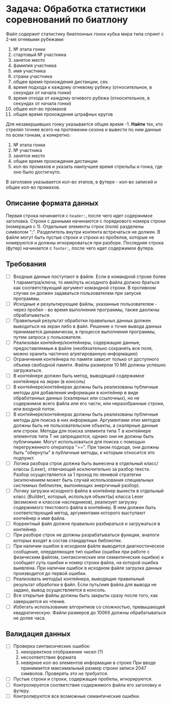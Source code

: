 # Задача: Обработка статистики соревнований по биатлону
Файл содержит статистику биатлонных гонок кубка мира типа спринт с 2-мя огневыми рубежами:
1. № этапа гонки
2. стартовый № участника
3. занятое место
4. фамилия участника
5. имя участника
6. страна участника
7. общее время прохождения дистанции, сек.
8. время подхода к каждому огневому рубежу (относительное, в секундах от начала гонки)
9. время отхода от каждому огневого рубежа (относительное, в секундах от начала гонки)
10. общее кол-во промахов
11. общее время прохождения штрафных кругов

Для незавершивших гонку указывается общее время -1. 
**Найти** тех, кто стрелял точнее всего на протяжении сезона и вывести по ним данные по всем гонкам, а конкретно:
1. № этапа гонки
2. № участника
3. занятое место
4. общее время прохождения дистанции
5. кол-во промахов
и указать наилучшее время стрельбы и гонка, где оно было достигнуто.

В заголовке указывается кол-во этапов, в футере - кол-во записей и общее кол-во промахов.

## Описание формата данных
Первая строка начинается с `header:`, после чего идет содержимое заголовка. Строки с данными начинаются с порядкового номера строки 
(номерация с 1). Отдельные элементы строк (поля) разделены символом ";". Разделитель внутри контента встречаться не должен. В файле могут
быть пустые строки и строки из пробелов, которые не номеруются и должны игнорироваться при разборе. Последняя строка (футер) начинается с `footer:`, после чего идет содержимое футера.

## Требования
- [ ] Входные данные поступают в файле. Если в командной строке более 1 параметра/ключа, то имя/путь исходного файла должно браться как соответствующий аргумент командной строки. В противном случае он должен задаваться пользователем при запуске программы.
- [ ] Исходные и результирующие файлы, указанные пользователем - через пробел - во время выполнения программы, также даолжны обрабатываться.
- [ ] Правильный результат обработки правильных данных должен выводиться на экран либо в файл. Решение о точке вывода данных принимается динамически, в процессе выполнения программы, путем запроса у пользователя.
- [ ] Реализован контейнер/контейнеры, содержащие данные, предоставляемые в файле (необязательно сохранять все поля, можно хранить частично агрегированную информацию)
- [ ] Ограничения контейнера по памяти зависит только от доступного объема свободной памяти. Файлы размером 10 Мб должны успешно загружаться.
- [ ] В контейнере должен быть метод, выводящий содержимое контейнера на экран (в консоль)
- [ ] В контейнере/контейнерах должны быть реализованы публичные методы для добавления информации в контейнер в виде обработанных данных (скалярных или ссылочных), но не содержимое всего файла или его части, или неразобранные строки, или входной поток.
- [ ] В контейнере/контейнерах должны быть реализованы публичные методы для поиска в них информации. Аргументами этих методов должны быть не пользовательские объекты, а скалярные данные или строки. Методы для поиска элемента типа Т в контейнере элементов типа Т не запрещаются, однако они не должны быть публичными. Могут использоваться для поиска с помощью перегруженного оператора "==". При таком подходе, они должны быть "обернуты" в публичные методы, к которым относится это подпункт.
- [ ] Логика разбора строк должна быть вынесена в отдельный класс/классы (Lexer), отвечающий исключительно за разбор текста. Разбор осуществляется за 1 проход по ленивой стратегии (исключением может быть случай использования специальных системных библиотек, выпоняющих энергичный разбор).
- [ ] Логику загрузки исходного файла в контейнер вынести в отдельный класс (Builder), который, используя объект(ы) класса Lexer (возможно и классов-наследников), реализует загрузку содержимого текстового файла в контейнер. В нем должен быть соответствующий метод, аргументами которого выступают контейнер и имя файла.
- [ ] Корректный файл должне правильно разбираться и загружаться в контейнер.
- [ ] При разборе строк не должны разрабатываться функции, аналоги которых входят в состав стандартных библиотек.
- [ ] При наличии ошибок в исходном файле выводится диагностическое сообщение, оперделяющее тип ошибки (ошибки при работе с физическим файлом, синтаксические или семантические ошибки) и сообщает суть ошибки и номер строки файла, на которой ошибка выявлена. При наличии ошибок в исходном файле загрузка данных производится до первой ошибки.
- [ ] Реализовать метод(ы) контейнера, выводящие правильный результат обработки в файл. Если путь/имя файла для вывода не задано, вывод осуществляется в консоль.
- [ ] Все открытые файлы должны быть закрыты сразу после того, как завершается их чтение.
- [ ] Избегать использование алгоритмов со сложностью, превышающей квадратическую. Файли размеров до 100Кб должны обрабатываться не долее часа.

## Валидация данных
- [ ] Проверка синтаксических ошибок:
  1. некорректное отображение чисел (?)
  2. несоответствие формата
  3. неверное кол-во элементов информации в строке
При вводе принимается максимальный размер строки записи 2047 символов. Проверять это *не требуется.*
- [ ] Пустые строки и строки, содержащие пробелы, игнорируются.
- [ ] Контролируется соответствие содержимого файла его заголовку и футеру.
- [ ] Контролируются все возможные семантические ошибки.
